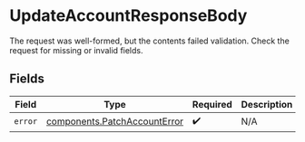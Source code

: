 # UpdateAccountResponseBody

The request was well-formed, but the contents failed validation. Check the request for missing or invalid fields.


## Fields

| Field                                                                        | Type                                                                         | Required                                                                     | Description                                                                  |
| ---------------------------------------------------------------------------- | ---------------------------------------------------------------------------- | ---------------------------------------------------------------------------- | ---------------------------------------------------------------------------- |
| `error`                                                                      | [components.PatchAccountError](../../models/components/patchaccounterror.md) | :heavy_check_mark:                                                           | N/A                                                                          |
